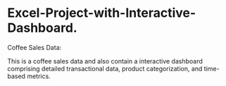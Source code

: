 # Excel-Project-with-Interactive-Dashboard.

Coffee Sales Data:

This  is a coffee sales data and also contain a interactive dashboard comprising detailed transactional data, product categorization, and time-based metrics.
